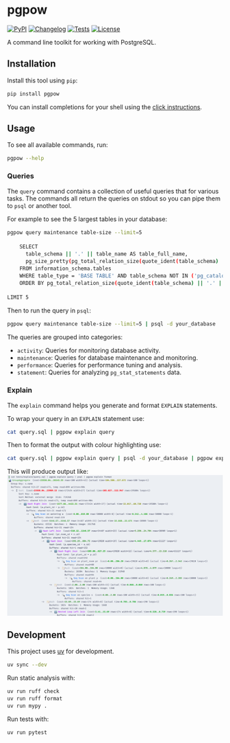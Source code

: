 # pgpow

[![PyPI](https://img.shields.io/pypi/v/pgpow.svg)](https://pypi.org/project/pgpow/)
[![Changelog](https://img.shields.io/github/v/release/robyoung/pgpow?include_prereleases&label=changelog)](https://github.com/robyoung/pgpow/releases)
[![Tests](https://github.com/robyoung/pgpow/actions/workflows/test.yml/badge.svg)](https://github.com/robyoung/pgpow/actions/workflows/test.yml)
[![License](https://img.shields.io/badge/license-Apache%202.0-blue.svg)](https://github.com/robyoung/pgpow/blob/master/LICENSE)

A command line toolkit for working with PostgreSQL.

## Installation

Install this tool using `pip`:
```bash
pip install pgpow
```

You can install completions for your shell using the [click instructions](https://click.palletsprojects.com/en/stable/shell-completion/).

## Usage

To see all available commands, run:
```bash
pgpow --help
```

### Queries

The `query` command contains a collection of useful queries that for various
tasks. The commands all return the queries on stdout so you can pipe them to
`psql` or another tool.

For example to see the 5 largest tables in your database:
```bash
pgpow query maintenance table-size --limit=5

    SELECT
      table_schema || '.' || table_name AS table_full_name,
      pg_size_pretty(pg_total_relation_size(quote_ident(table_schema) || '.' || quote_ident(table_name))) AS total_size
    FROM information_schema.tables
    WHERE table_type = 'BASE TABLE' AND table_schema NOT IN ('pg_catalog', 'information_schema')
    ORDER BY pg_total_relation_size(quote_ident(table_schema) || '.' || quote_ident(table_name)) DESC

LIMIT 5
```

Then to run the query in `psql`:
```bash
pgpow query maintenance table-size --limit=5 | psql -d your_database
```

The queries are grouped into categories:
- `activity`: Queries for monitoring database activity.
- `maintenance`: Queries for database maintenance and monitoring.
- `performance`: Queries for performance tuning and analysis.
- `statement`: Queries for analyzing `pg_stat_statements` data.

### Explain

The `explain` command helps you generate and format `EXPLAIN` statements.

To wrap your query in an `EXPLAIN` statement use:
```bash
cat query.sql | pgpow explain query
```

Then to format the output with colour highlighting use:
```bash
cat query.sql | pgpow explain query | psql -d your_database | pgpow explain format
```

This will produce output like:
![formatted EXPLAIN](./assets/explain-formatted.png)


## Development

This project uses [uv](https://docs.astral.sh/uv/) for development.

```bash
uv sync --dev
```

Run static analysis with:
```bash
uv run ruff check
uv run ruff format
uv run mypy .
```

Run tests with:
```bash
uv run pytest
```

